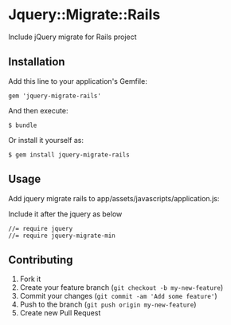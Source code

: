 # Jquery::Migrate::Rails

Include jQuery migrate for Rails project

## Installation

Add this line to your application's Gemfile:

    gem 'jquery-migrate-rails'

And then execute:

    $ bundle

Or install it yourself as:

    $ gem install jquery-migrate-rails

## Usage
Add jquery migrate rails to app/assets/javascripts/application.js:

Include it after the jquery as below 

	//= require jquery
	//= require jquery-migrate-min


## Contributing

1. Fork it
2. Create your feature branch (`git checkout -b my-new-feature`)
3. Commit your changes (`git commit -am 'Add some feature'`)
4. Push to the branch (`git push origin my-new-feature`)
5. Create new Pull Request

